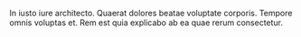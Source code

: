 In iusto iure architecto.
Quaerat dolores beatae voluptate corporis.
Tempore omnis voluptas et.
Rem est quia explicabo ab ea quae rerum consectetur.